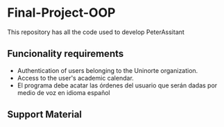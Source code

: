 

# Final-Project-OOP

This repository has all the code used to develop PeterAssitant

## Funcionality requirements

- Authentication of users belonging to the Uninorte organization. 
- Access to the user's academic calendar.
- El programa debe acatar las órdenes  del usuario que serán dadas por medio de voz en idioma español

## Support Material


